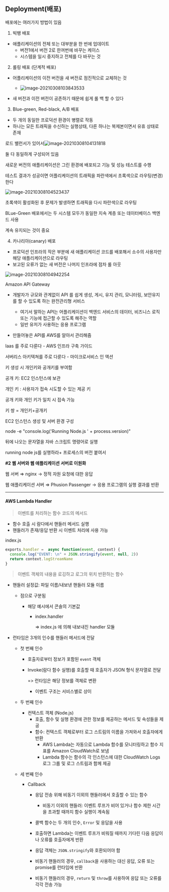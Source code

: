 ## Deployment(배포)

배포에는 여러가지 방법이 있음

1. 빅뱅 배포

- 애플리케이션의 전체 또는 대부분을 한 번에 업데이트
  - 버전1에서 버전 2로 한꺼번에 바꾸는 케이스
  - 시스템을 일시 중지하고 전체를 다 바꾸는 것

2. 롤링 배포 (단계적 배포)

- 어플리케이션의 이전 버전을 새 버전로 점진적으로 교체하는 것
  - ![image-20210308103843533](C:\Users\MIN\AppData\Roaming\Typora\typora-user-images\image-20210308103843533.png)

- 새 버전과 이전 버전이 공존하기 때문에 쉽게 롤 백 할 수 있다

3. Blue-green, Red-black, A/B 배포

- 두 개의 동일한 프로덕션 환경이 병렬로 작동
- 하나는 모든 트래픽을 수신하는 실행상태, 다른 하나는 복제본이면서 유휴 상태로 존재

로드 밸런서가 있어서![image-20210308104131818](C:\Users\MIN\AppData\Roaming\Typora\typora-user-images\image-20210308104131818.png)

둘 다 동일하게 구성되어 있음

새로운 버전의 애플리케이션은 그린 환경에 배포되고 기능 및 성능 테스트를 수행

테스트 결과가 성공이면 어플리케이션의 트래픽을 파란색에서 초록색으로 라우팅(변경)한다

![image-20210308104523437](C:\Users\MIN\AppData\Roaming\Typora\typora-user-images\image-20210308104523437.png)

초록색이 활성화된 후 문제가 발생하면 트래픽을 다시 파란색으로 라우팅

BLue-Green 배포에서는 두 시스템 모두가 동일한 지속 계층 또는 데이터베이스 백엔드 사용

계속 유지되는 것이 중요

4. 카나리아(canary) 배포

- 프로덕션 인프라의 작은 부분에 새 애플리케이션 코드를 배포해서 소수의 사용자만 해당 애플리케이션으로 라우팅
- 보고된 오류가 없는 새 버전은 나머지 인프라에 점차 롤 아웃

![image-20210308104942254](C:\Users\MIN\AppData\Roaming\Typora\typora-user-images\image-20210308104942254.png)

 Amazon API Gateway

- 개발자가 규모와 관계없이 API 를 쉽게 생성, 게시, 유지 관리, 모니터링, 보안유지를 할 수 있도록 하는 완전관리형 서비스
  - 여기서 말하는 API는 어플리케이션이 백엔드 서비스의 데이터, 비즈니스 로직 또는 기능에 접근할 수 있도록 해주는 역할
  - 일반 유저가 사용하는 응용 프로그램

-  만들어놓은 API를 AWS를 알아서 관리해줌



Iaas 를 주로 다룬다 - AWS 인프라 구축 가이드

서버리스 아키텍쳐를 주로 다룬다 - 마이크로서비스 인 액션

키 생성 시 개인키와 공개키를 부여함

공개 키: EC2 인스턴스에 보관

개인 키 : 사용자가 접속 시도할 수 있는 제공 키

공개 키와 개인 키가 일치 시 접속 가능

키 쌍 = 개인키+공개키



EC2 인스턴스 생성 및 서버 환경 구성

node -e "console.log('Running Node.js ' + process.version)"

뒤에 나오는 문자열을 자바 스크립트 명령어로 실행

running node js를 실행하라+ 프로세스의 버전 붙여서





**#2 웹 서버와 웹 애플리케이션 서버로 이원화**

웹 서버 ⇒ nginx → 정적 자원 요청에 대한 응답

웹 애플리케이션 서버 ⇒ Phusion Passenger → 응용 프로그램의 실행 결과를 반환





-----------

#### AWS Lambda Handler

>  이벤트를 처리하는 함수 코드의 메서드

- 함수 호출 시 람다에서 핸들러 메서드 실행
- 핸들러가 존재/응답 반환 시 이벤트 처리에 사용 가능



index.js

```js
exports.handler =  async function(event, context) {
  console.log("EVENT: \n" + JSON.stringify(event, null, 2))
  return context.logStreamName
}
```

> 이벤트 객체의 내용을 로깅하고 로그의 위치 반환하는 함수



- 핸들러 설정값: 파일 이름/내보낸 핸들러 모듈 이름

  - 점으로 구분됨

    - 해당 예시에서 콘솔의 기본값

      - index.handler

        => index.js 에 의해 내보내진 handler 모듈

- 런타임은 3개의 인수를 핸들러 메서드에 전달

  - 첫 번째 인수

    - 호출자로부터 정보가 포함된 `event` 객체

    - Invoke(람다 함수 실행)를 호출할 때 호출자가 JSON 형식 문자열로 전달

      => 런타임은 해당 정보를 객체로 변환

      - 이벤트 구조는 서비스별로 상이

  - 두 번째 인수

    - 컨텍스트 객체 (Node.js)
      - 호출, 함수 및 실행 환경에 관한 정보를 제공하는 메서드 및 속성들을 제공
      - 함수: 컨텍스트 객체로부터 로그 스트림의 이름을 가져와서 호출자에게 반환
        - AWS Lambda는 자동으로 Lambda 함수를 모니터링하고 함수 지표를 Amazon CloudWatch로 보냄
        - Lambda 함수는 함수의 각 인스턴스에 대한 CloudWatch Logs 로그 그룹 및 로그 스트림과 함께 제공

  - 세 번째 인수

    - Callback

      - 응답 전송 위해 비동기 이외의 핸들러에서 호출할 수 있는 함수

        - 비동기 이외의 핸들러: 이벤트 루프가 비어 있거나 함수 제한 시간을 초과할 때까지 함수 실행이 계속됨

      - 콜백 함수는 두 개의 인수, `Error` 및 응답을 사용

      - 호출하면 Lambda는 이벤트 루프가 비워질 때까지 기다린 다음 응답이나 오류를 호출자에게 반환

      - 응답 객체는 `JSON.stringify`와 호환되어야 함

      - 비동기 핸들러의 경우, `callback`을 사용하는 대신 응답, 오류 또는 promise를 런타임에 반환

      - 비동기 핸들러의 경우, `return` 및 `throw`를 사용하여 응답 또는 오류를 각각 전송 가능

        

